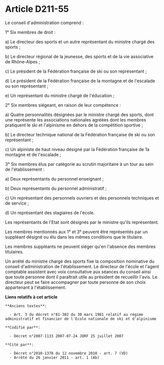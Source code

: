 # Article D211-55

Le conseil d'administration comprend :

1° Six membres de droit :

a) Le directeur des sports et un autre représentant du ministre chargé des sports ;

b) Le directeur régional de la jeunesse, des sports et de la vie associative de Rhône-Alpes ;

c) Le président de la Fédération française de ski ou son représentant ;

d) Le président de la Fédération française de la montagne et de l'escalade ou son représentant ;

e) Un représentant du ministre chargé de l'éducation ;

2° Six membres siégeant, en raison de leur compétence :

a) Quatre personnalités désignées par le ministre chargé des sports, dont une représente les associations nationales agréées
dont les membres pratiquent le ski et l'alpinisme en dehors de la compétition sportive ;

b) Le directeur technique national de la Fédération française de ski ou son représentant ;

c) Un alpiniste de haut niveau désigné par la Fédération française de 1a montagne et de l'escalade ;

3° Six membres élus par catégorie au scrutin majoritaire à un tour au sein de l'établissement :

a) Deux représentants du personnel enseignant ;

b) Deux représentants du personnel administratif ;

c) Un représentant des personnels ouvriers et des personnels techniques et de service ;

d) Un représentant des stagiaires de l'école.

Les représentants de l'Etat sont désignés par le ministre qu'ils représentent.

Les membres mentionnés aux 1° et 3° peuvent être représentés par un suppléant désigné ou élu dans les mêmes conditions que le
titulaire.

Les membres suppléants ne peuvent siéger qu'en l'absence des membres titulaires.

Un arrêté du ministre chargé des sports fixe la composition nominative du conseil d'administration de l'établissement. Le
directeur de l'école et l'agent comptable assistent avec voix consultative aux séances du conseil ainsi que toute personne
dont il paraîtrait utile au président de recueillir l'avis. Le directeur peut se faire accompagner par toute personne de son
choix appartenant à l'établissement.

**Liens relatifs à cet article**

	**Anciens textes**:

	  - Art. 3 du décret n°81-302 du 30 mars 1981 relatif au régime administratif et financier de l'Ecole nationale de ski et d'alpinisme

	**Codifié par**:

	  - Décret n°2007-1133 2007-07-24 JORF 25 juillet 2007

	**Cité par**:

	  - Décret n°2010-1378 du 12 novembre 2010 - art. 7 (VD)
	  - Arrêté du 26 janvier 2011 - art. 1 (Ab)
